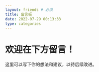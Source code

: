 ```yaml
---
layout: friends # 必须
title: 留言板
date: 2022-07-29 00:13:33
type: categories
---
```


# 欢迎在下方留言！

<!-- more 上方的上下必须空行，否则报错 -->

这里可以写下你的想法和建议，以待后续改进。